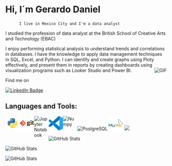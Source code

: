 # Hi, I´m Gerardo Daniel
          I live in Mexico City and I'm a data analyst

I studied the profession of data analyst at the British School of Creative Arts and Technology (EBAC)

I enjoy performing statistical analysis to understand trends and correlations in databases. I have the knowledge to apply data management techniques in SQL, Excel, and Python. I can identify and create graphs using Ploty effectively, and present them in reports by creating dashboards using visualization programs such as Looker Studio and Power BI.
<img align="right" alt="GIF" height="160px" src="https://media.giphy.com/media/du3J3cXyzhj75IOgvA/giphy.gif" />


Find me on

<a href="https://www.linkedin.com/in/daniel-romero-analist/">
      <img src="https://img.shields.io/badge/LinkedIn-blue?style=for-the-badge&logo=linkedin&logoColor=white" alt="LinkedIn Badge"/>
</a>





## Languages and Tools:

<img align="left" alt="Python" width="45px" src="https://raw.githubusercontent.com/github/explore/80688e429a7d4ef2fca1e82350fe8e3517d3494d/topics/python/python.png" />

<img align="left" alt="Git" width="45px" src="https://raw.githubusercontent.com/github/explore/80688e429a7d4ef2fca1e82350fe8e3517d3494d/topics/git/git.png" />

<img align="left" alt="Jupyter Notebook" width="45px" src="https://upload.wikimedia.org/wikipedia/commons/thumb/3/38/Jupyter_logo.svg/1200px-Jupyter_logo.svg.png" />

<img align="left" alt="Visual Studio Code" width="45px" src="https://raw.githubusercontent.com/github/explore/80688e429a7d4ef2fca1e82350fe8e3517d3494d/topics/visual-studio-code/visual-studio-code.png" />

<img align="left" alt="Numpy" width="45px" src="https://upload.wikimedia.org/wikipedia/commons/thumb/3/31/NumPy_logo_2020.svg/1024px-NumPy_logo_2020.svg.png" />

<img src="https://cdn.jsdelivr.net/gh/devicons/devicon@latest/icons/postgresql/postgresql-original-wordmark.svg" width="45px" alt="PostgreSQL" />

<img src="https://github.com/devicons/devicon/blob/master/icons/mysql/mysql-original-wordmark.svg" title="MySQL"  alt="MySQL" width="45" />

<img height=35px src="https://upload.wikimedia.org/wikipedia/commons/e/ed/Pandas_logo.svg" /> 



![GitHub Stats](https://github-readme-stats.vercel.app/api?username=Dani-Romer&theme=merko&show_icons=true&hide_border=true&count_private=true)

![GitHub Stats](https://github-readme-stats.vercel.app/api/top-langs/?username=Dani-Romer&theme=merko&show_icons=true&hide_border=true&layout=compact)

![GitHub Stats](https://streak-stats.demolab.com?user=Dani-Romer&theme=merko&hide_border=true)
